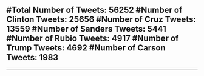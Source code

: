 #Total Number of Tweets: 56252 
#Number of Clinton Tweets: 25656
#Number of Cruz Tweets: 13559
#Number of Sanders Tweets: 5441
#Number of Rubio Tweets: 4917
#Number of Trump Tweets: 4692
#Number of Carson Tweets: 1983
---
---
